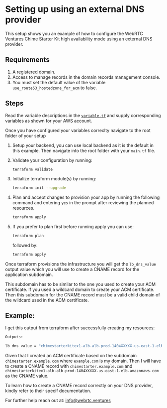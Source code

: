# Setting up using an external DNS provider
This setup shows you an example of how to configure the WebRTC Ventures Chime Starter Kit high availability mode using an external DNS provider.

## Requirements
1. A registered domain.
2. Access to manage records in the domain records management console.
3. You must set the default value of the variable `use_route53_hostedzone_for_acm` to false.

## Steps
Read the variable descriptions in the [`variable.tf`](./variables.tf) and supply corresponding variables as shown for your AWS account. 

Once you have configured your variables correclty navigate to the root folder of your setup
1. Setup your backend, you can use local backend as it is the default in this example. Then navigate into the root folder with your `main.tf` file.
2. Validate your configuration by running:
   ```bash
   terraform validate
   ```
3. Initialize terraform module(s) by running:
   ```bash
   terraform init --upgrade
   ```
4. Plan and accept changes to provision your app by running the following command and entering `yes` in the prompt after reviewing the planned resources.
   ```bash
   terraform apply
   ```

5. If you prefer to plan first before running apply you can use:
   ```bash
   terraform plan
   ```

   followed by:

   ```bash
   terraform apply
   ```
Once terraform provisions the infrastructure you will get the `lb_dns_value` output value which you will use to create a CNAME record for the application subdomain.

This subdomain has to be similar to the one you used to create your ACM certificate. If you used a wildcard domain to create your ACM certificate. Then this subdomain for the CNAME record must be a valid child domain of the wildcard used in the ACM certificate.

## Example:

I get this output from terraform after successfully creating my resources:
```bash
Outputs:

lb_dns_value = "chimestarterkitex1-alb-alb-prod-1404XXXXX.us-east-1.elb.amazonaws.com"
```
Given that I created an ACM certificate based on the subdomain `chimestarter.example.com` where `example.com` is my domain. Then I will have to create a CNAME record with `chimestarter.example.com` and `chimestarterkitex1-alb-alb-prod-1404XXXXX.us-east-1.elb.amazonaws.com` as the CNAME value.

To learn how to create a CNAME record correctly on your DNS provider, kindly refer to their specif documentation.

For further help reach out at: [info@webrtc.ventures](mailto:info@webrtc.ventures)